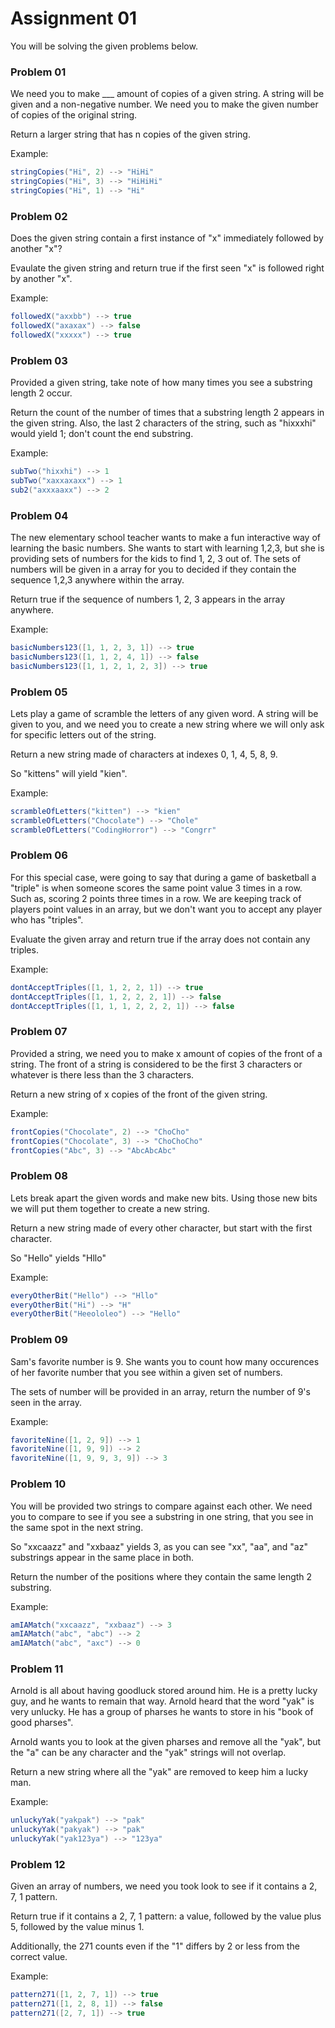 # Assignment 01

You will be solving the given problems below.

### Problem 01
We need you to make ___ amount of copies of a given string.
A string will be given and a non-negative number.
We need you to make the given number of copies of the original string.

Return a larger string that has n copies of the given string.

Example:
```java
stringCopies("Hi", 2) --> "HiHi"
stringCopies("Hi", 3) --> "HiHiHi"
stringCopies("Hi", 1) --> "Hi"
```

### Problem 02
Does the given string contain a first instance of "x" immediately followed by another "x"?

Evaulate the given string and return true if the first seen "x" is followed right by another "x".

Example:
```java
followedX("axxbb") --> true
followedX("axaxax") --> false
followedX("xxxxx") --> true
```
### Problem 03
Provided a given string, take note of how many times you see a substring length 2 occur.

Return the count of the number of times that a substring length 2 appears in the given string.
Also, the last 2 characters of the string, such as "hixxxhi" would yield 1; don't count the end substring.

Example:
```java
subTwo("hixxhi") --> 1
subTwo("xaxxaxaxx") --> 1
sub2("axxxaaxx") --> 2
```
### Problem 04
The new elementary school teacher wants to make a fun interactive way of learning the basic numbers.
She wants to start with learning 1,2,3, but she is providing sets of numbers for the kids to find 1, 2, 3 out of.
The sets of numbers will be given in a array for you to decided if they contain the sequence 1,2,3 anywhere within the
array.

Return true if the sequence of numbers 1, 2, 3 appears in the array anywhere.

Example:
```java
basicNumbers123([1, 1, 2, 3, 1]) --> true
basicNumbers123([1, 1, 2, 4, 1]) --> false
basicNumbers123([1, 1, 2, 1, 2, 3]) --> true
```
### Problem 05
Lets play a game of scramble the letters of any given word.
A string will be given to you, and we need you to create a new string where we will only ask for specific letters
out of the string.

Return a new string made of characters at indexes 0, 1, 4, 5, 8, 9.

So "kittens" will yield "kien".

Example:
```java
scrambleOfLetters("kitten") --> "kien"
scrambleOfLetters("Chocolate") --> "Chole"
scrambleOfLetters("CodingHorror") --> "Congrr"
```
### Problem 06
For this special case, were going to say that during a game of basketball a "triple" is when someone scores the same
point value 3 times in a row. Such as, scoring 2 points three times in a row.
We are keeping track of players point values in an array, but we don't want you to accept any player who has "triples".

Evaluate the given array and return true if the array does not contain any triples.

Example:
```java
dontAcceptTriples([1, 1, 2, 2, 1]) --> true
dontAcceptTriples([1, 1, 2, 2, 2, 1]) --> false
dontAcceptTriples([1, 1, 1, 2, 2, 2, 1]) --> false
```

### Problem 07
Provided a string, we need you to make x amount of copies of the front of a string.
The front of a string is considered to be the first 3 characters or whatever is there less than the 3 characters.

Return a new string of x copies of the front of the given string.

Example:
```java
frontCopies("Chocolate", 2) --> "ChoCho"
frontCopies("Chocolate", 3) --> "ChoChoCho"
frontCopies("Abc", 3) --> "AbcAbcAbc"
```
### Problem 08
Lets break apart the given words and make new bits. Using those new bits we will put them together to create a new string.

Return a new string made of every other character, but start with the first character.

So "Hello" yields "Hllo"

Example:
```java
everyOtherBit("Hello") --> "Hllo"
everyOtherBit("Hi") --> "H"
everyOtherBit("Heeololeo") --> "Hello"
```
### Problem 09
Sam's favorite number is 9. She wants you to count how many occurences of her favorite number that you see within
a given set of numbers.

The sets of number will be provided in an array, return the number of 9's seen in the array.

Example:
```java
favoriteNine([1, 2, 9]) --> 1
favoriteNine([1, 9, 9]) --> 2
favoriteNine([1, 9, 9, 3, 9]) --> 3
```
### Problem 10
You will be provided two strings to compare against each other.
We need you to compare to see if you see a substring in one string, that you see in the same spot in the next string.

So "xxcaazz" and "xxbaaz" yields 3, as you can see "xx", "aa", and "az" substrings appear in the same place in both.

Return the number of the positions where they contain the same length 2 substring.

Example:
```java
amIAMatch("xxcaazz", "xxbaaz") --> 3
amIAMatch("abc", "abc") --> 2
amIAMatch("abc", "axc") --> 0
```
### Problem 11
Arnold is all about having goodluck stored around him. He is a pretty lucky guy, and he wants to remain that way.
Arnold heard that the word "yak" is very unlucky. He has a group of pharses he wants to store in his "book of good pharses".

Arnold wants you to look at the given pharses and remove all the "yak", but the "a" can be any character and the "yak"
strings will not overlap.

Return a new string where all the "yak" are removed to keep him a lucky man.

Example:
```java
unluckyYak("yakpak") --> "pak"
unluckyYak("pakyak") --> "pak"
unluckyYak("yak123ya") --> "123ya"
```
### Problem 12
Given an array of numbers, we need you took look to see if it contains a 2, 7, 1 pattern.

Return true if it contains a 2, 7, 1 pattern:
a value,
followed by the value plus 5,
followed by the value minus 1.

Additionally, the 271 counts even if the "1" differs by 2 or less from the correct value.

Example:
```java
pattern271([1, 2, 7, 1]) --> true
pattern271([1, 2, 8, 1]) --> false
pattern271([2, 7, 1]) --> true
```

